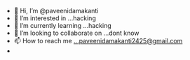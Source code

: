- 👋 Hi, I’m @paveenidamakanti
- 👀 I’m interested in ...hacking
- 🌱 I’m currently learning ...hacking
- 💞️ I’m looking to collaborate on ...dont know
- 📫 How to reach me ...paveenidamakanti2425@gmail.com
- 

<!---
paveenidamakanti/paveenidamakanti is a ✨ special ✨ repository because its `README.md` (this file) appears on your GitHub profile.
You can click the Preview link to take a look at your changes.
--->
